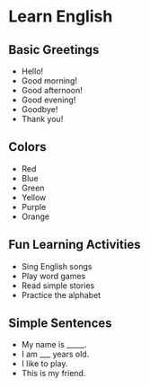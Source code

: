 # Learn English

## Basic Greetings

- Hello!
- Good morning!
- Good afternoon!
- Good evening!
- Goodbye!
- Thank you!

## Colors

- Red
- Blue
- Green
- Yellow
- Purple
- Orange

## Fun Learning Activities

- Sing English songs
- Play word games
- Read simple stories
- Practice the alphabet

## Simple Sentences

- My name is _____.
- I am ___ years old.
- I like to play.
- This is my friend. 